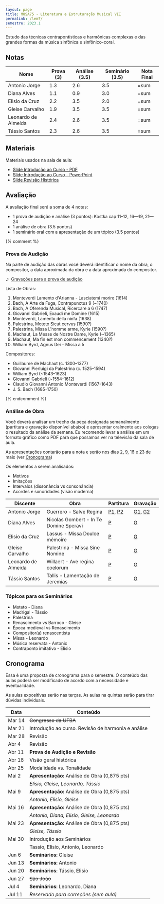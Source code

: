 ```yaml
---
layout: page
title: MUSA75 - Literatura e Estruturação Musical VII
permalink: /lem7/
semestre: 2023.1
---
```


Estudo das técnicas contrapontísticas e harmônicas complexas e das grandes
formas da música sinfônica e sinfônico-coral.

## Notas

| Nome                | Prova (3) | Análise (3.5) | Seminário (3.5) | Nota Final |
|---------------------|-----------|---------------|-----------------|------------|
| Antonio Jorge       | 1.3       | 2.6           | 3.5             | =sum       |
| Diana Alves         | 1.1       | 0.9           | 3.0             | =sum       |
| Elisio da Cruz      | 2.2       | 3.5           | 2.0             | =sum       |
| Gleise Carvalho     | 1.9       | 3.5           | 3.5             | =sum       |
| Leonardo de Almeida | 2.4       | 2.6           | 3.5             | =sum       |
| Tássio Santos       | 2.3       | 2.6           | 3.5             | =sum       |


## Materiais

Materiais usados na sala de aula:

- [Slide Introdução ao Curso - PDF][1]
- [Slide Introdução ao Curso - PowerPoint][2]
- [Slide Revisão Histórica][3]

[1]: https://www.icloud.com/iclouddrive/023-MawlySz0p9OmiNvGOzyIA
[2]: https://www.icloud.com/iclouddrive/095aBU7vtie2DjHSaUM3my1wQ
[3]: https://www.icloud.com/iclouddrive/0c3QRW1zkpMDhwxzTA7fTHRpw

## Avaliação

A avaliação final será a soma de 4 notas:

 - 1 prova de audição e análise (3 pontos): Kostka cap 11–12, 16—19, 21—24
 - 1 análise de obra (3.5 pontos)
 - 1 seminário oral com a apresentação de um tópico (3.5 pontos)

{% comment %}

### Prova de Audição

Na parte de audição das obras você deverá identificar o nome da obra, o
compositor, a data aproximada da obra e a data aproximada do compositor.

♬ [Gravações para a prova de audição][30]

[30]: https://www.dropbox.com/s/3muk9hutongf9we/LEM%207%20Musicas%20para%20Prova%20de%20Audicao.zip?dl=0

Lista de Obras:

1. Monteverdi Lamento d'Arianna - Lasciatemi morire (1614)
1. Bach, A Arte da Fuga, Contrapunctus 9 (~1740)
1. Bach, A Oferenda Musical, Ricercare a 6 (1747)
1. Giovanni Gabrieli, Exaudi me Domine (1615)
1. Monteverdi, Lamento della ninfa (1638)
1. Palestrina, Moteto Sicut cervus (1590?)
1. Palestrina, Missa L'homme arme, Kyrie (1590?)
1. Machaut, La Messe de Nostre Dame, Kyrie (~1365)
1. Machaut, Ma fin est mon commencement (1340?)
1. William Byrd, Agnus Dei - Missa a 5

Compositores:

- Guillaume de Machaut (c. 1300–1377)
- Giovanni Pierluigi da Palestrina (c. 1525–1594)
- William Byrd (~1543–1623)
- Giovanni Gabrieli (~1554–1612)
- Claudio Giovanni Antonio Monteverdi (1567-1643)
- J. S. Bach (1685-1750)

{% endcomment %}

### Análise de Obra

Você deverá analisar um trecho da peça designada semanalmente (partitura e
gravação disponível abaixo) e apresentar oralmente aos colegas o resultado da
análise da semana. Eu recomendo levar a análise em um formato gráfico como PDF
para que possamos ver na televisão da sala de aula.

As apresentações contarão para a nota e serão nos dias 2, 9, 16 e 23 de maio
(ver [Cronograma](#cronograma))

Os elementos a serem analisados:
- Motivos
- Imitações
- Intervalos (dissonância vs consonância)
- Acordes e sonoridades (visão moderna)


| Discente            | Obra                                   | Partitura          | Gravação           |
|---------------------|----------------------------------------|--------------------|--------------------|
| Antonio Jorge       | Guerrero - Salve Regina                | [P1][11], [P2][13] | [G1][10], [G2][12] |
| Diana Alves         | Nicolas Gombert - In Te Domine Speravi | [P][17]            | [G][16]            |
| Elisio da Cruz      | Lassus - Missa Doulce mémoire          | [P][15]            | [G][14]            |
| Gleise Carvalho     | Palestrina - Missa Sine Nomine         | [P][19]            | [G][18]            |
| Leonardo de Almeida | Willaert - Ave regina coelorum         | [P][23]            | [G][22]            |
| Tássio Santos       | Tallis - Lamentação de Jeremias        | [P][21]            | [G][20]            |


[10]: https://www.dropbox.com/s/frzzauknj89qiex/Guerrero%20-%20Salve%20Regina%201.mp3?dl=0
[11]: https://www.dropbox.com/s/kwtvs1yy3wnha9h/Guerrero%20-%20Salve%20Regina%201.pdf?dl=0
[12]: https://www.dropbox.com/s/52thoic9xm6srj0/Guerrero%20-%20Salve%20Regina%202.mp3?dl=0
[13]: https://www.dropbox.com/s/gs3krtpme0vgq27/Guerrero%20-%20Salve%20Regina%202.pdf?dl=0
[14]: https://www.dropbox.com/s/qm9y6pdorqio9x1/Lassus%20-%20Missa%20Doulce%20m%C3%A9moire%20-%20Kyrie.mp3?dl=0
[15]: https://www.dropbox.com/s/9h2pc4bqu8ns9sa/Lassus%20-%20Missa%20Doulce%20m%C3%A9moire%20-%20Kyrie.pdf?dl=0
[16]: https://www.dropbox.com/s/bw2jl3x8c5k2pbr/Nicolas%20Gombert%20-%20In%20Te%20Domine%20Speravi.mp3?dl=0
[17]: https://www.dropbox.com/s/yf22iolf62s3scd/Nicolas%20Gombert%20-%20In%20Te%20Domine%20Speravi.pdf?dl=0
[18]: https://www.dropbox.com/s/c36j1ai72udzrwr/Palestrina%20-%20Missa%20Sine%20Nomine%201%20-%20Kyrie.mp3?dl=0
[19]: https://www.dropbox.com/s/g5j0ec1t4o7j9su/Palestrina%20-%20Missa%20Sine%20Nomine%201%20-%20Kyrie.pdf?dl=0
[20]: https://www.dropbox.com/s/8sayn47qobfj1jw/Tallis%20-%20Lamentacao%20Jeremias.mp3?dl=0
[21]: https://www.dropbox.com/s/6bodn138owpntsr/Tallis%20-%20Lamentacao%20Jeremias.pdf?dl=0
[22]: https://www.dropbox.com/s/ic94lro5499ypdo/Willaert%20-%20Ave%20regina%20coelorum%201.mp3?dl=0
[23]: https://www.dropbox.com/s/bj0ag06gyqgowz1/Willaert%20-%20Ave%20regina%20coelorum%201.pdf?dl=0


### Tópicos para os Seminários

- Moteto - Diana
- Madrigal - Tássio
- Palestrina
- Renascimento vs Barroco - Gleise
- Época medieval vs Renascimento
- Compositor(a) renascentista
- Missa - Leonardo
- Música reservata - Antonio
- Contraponto imitativo - Elisio


## Cronograma

Essa é uma proposta de cronograma para o semestre. O conteúdo das aulas poderá
ser modificado de acordo com a necessidade e eventualidade.

As aulas expositivas serão nas terças. As aulas na quintas serão para tirar
dúvidas individuais.


| Data   | Conteúdo                                           |
|--------|----------------------------------------------------|
| Mar 14 | <del>Congresso da UFBA</del>                       |
| Mar 21 | Introdução ao curso. Revisão de harmonia e análise |
| Mar 28 | Revisão                                            |
| Abr 4  | Revisão                                            |
| Abr 11 | **Prova de Audição e Revisão**                     |
| Abr 18 | Visão geral histórica                              |
| Abr 25 | Modalidade vs. Tonalidade                          |
| Mai 2  | **Apresentação:** Análise de Obra (0,875 pts)      |
|        | _Elisio, Gleise, Leonardo, Tássio_                 |
| Mai 9  | **Apresentação:** Análise de Obra (0,875 pts)      |
|        | _Antonio, Elisio, Gleise_                          |
| Mai 16 | **Apresentação:** Análise de Obra (0,875 pts)      |
|        | _Antonio, Diana, Elisio, Gleise, Leonardo_         |
| Mai 23 | **Apresentação:** Análise de Obra (0,875 pts)      |
|        | _Gleise, Tássio_                                   |
| Mai 30 | Introdução aos Seminários                          |
|        | Tassio, Elisio, Antonio, Leonardo                  |
| Jun 6  | **Seminários**: Gleise                             |
| Jun 13 | **Seminários**: Antonio                            |
| Jun 20 | **Seminários**: Tássio, Elisio                     |
| Jun 27 | <del>São João</del>                                |
| Jul 4  | **Seminários**: Leonardo, Diana                    |
| Jul 11 | _Reservado para correções (sem aula)_              |
